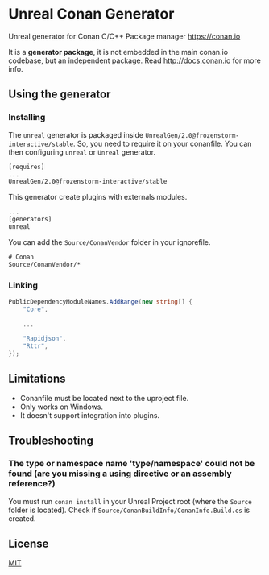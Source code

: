 # Unreal Conan Generator

Unreal generator for Conan C/C++ Package manager https://conan.io

It is a **generator package**, it is not embedded in the main conan.io codebase, but an independent package. Read http://docs.conan.io for more info.

## Using the generator

### Installing

The `unreal` generator is packaged inside `UnrealGen/2.0@frozenstorm-interactive/stable`. So, you need to require it on your 
conanfile. You can then configuring `unreal` or `Unreal` generator.

```txt
[requires]
...
UnrealGen/2.0@frozenstorm-interactive/stable
```

This generator create plugins with externals modules.

```txt
...
[generators]
unreal
```

You can add the `Source/ConanVendor` folder in your ignorefile.

```txt
# Conan
Source/ConanVendor/*
```

### Linking

```c#
PublicDependencyModuleNames.AddRange(new string[] { 
    "Core", 
    
    ...

    "Rapidjson", 
    "Rttr",
});
```

## Limitations

- Conanfile must be located next to the uproject file.
- Only works on Windows.
- It doesn't support integration into plugins.

## Troubleshooting

### The type or namespace name 'type/namespace' could not be found (are you missing a using directive or an assembly reference?)

You must run `conan install` in your Unreal Project root (where the `Source` folder is located).
Check if `Source/ConanBuildInfo/ConanInfo.Build.cs` is created.

## License

[MIT](LICENSE)
